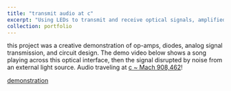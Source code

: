 ```yaml
---
title: "transmit audio at c"
excerpt: "Using LEDs to transmit and receive optical signals, amplified and sent to an analog speaker.<br/><img src='/images/optical_audio_transmission_teaser.png'>"
collection: portfolio
---
```


this project was a creative demonstration of op-amps, diodes, analog signal transmission, and circuit design. The demo video below shows a song playing across this optical interface, then the signal disrupted by noise from an external light source. Audio traveling at [c ~ Mach 908,462](https://www.wolframalpha.com/input?i=mach+number+at+speed+of+light)!

[demonstration](https://photos.app.goo.gl/EToi92ySujyH4uRp9)


